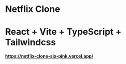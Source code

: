 # Netflix Clone

# React + Vite + TypeScript + Tailwindcss

**https://netflix-clone-six-pink.vercel.app/**
